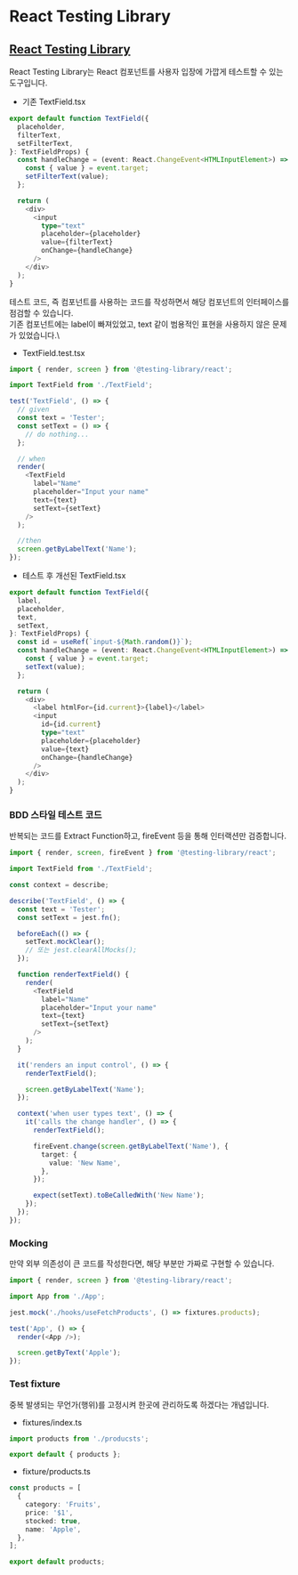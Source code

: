 # React Testing Library

## [React Testing Library](https://testing-library.com/docs/react-testing-library/intro/)

React Testing Library는 React 컴포넌트를 사용자 입장에 가깝게 테스트할 수 있는 도구입니다.

- 기존 TextField.tsx

```typescript
export default function TextField({
  placeholder,
  filterText,
  setFilterText,
}: TextFieldProps) {
  const handleChange = (event: React.ChangeEvent<HTMLInputElement>) => {
    const { value } = event.target;
    setFilterText(value);
  };

  return (
    <div>
      <input
        type="text"
        placeholder={placeholder}
        value={filterText}
        onChange={handleChange}
      />
    </div>
  );
}
```

테스트 코드, 즉 컴포넌트를 사용하는 코드를 작성하면서 해당 컴포넌트의 인터페이스를 점검할 수 있습니다.\
기존 컴포넌트에는 label이 빠져있었고, text 같이 범용적인 표현을 사용하지 않은 문제가 있었습니다.\

- TextField.test.tsx

```typescript
import { render, screen } from '@testing-library/react';

import TextField from './TextField';

test('TextField', () => {
  // given
  const text = 'Tester';
  const setText = () => {
    // do nothing...
  };

  // when
  render(
    <TextField
      label="Name"
      placeholder="Input your name"
      text={text}
      setText={setText}
    />
  );

  //then
  screen.getByLabelText('Name');
});
```

- 테스트 후 개선된 TextField.tsx

```typescript
export default function TextField({
  label,
  placeholder,
  text,
  setText,
}: TextFieldProps) {
  const id = useRef(`input-${Math.random()}`);
  const handleChange = (event: React.ChangeEvent<HTMLInputElement>) => {
    const { value } = event.target;
    setText(value);
  };

  return (
    <div>
      <label htmlFor={id.current}>{label}</label>
      <input
        id={id.current}
        type="text"
        placeholder={placeholder}
        value={text}
        onChange={handleChange}
      />
    </div>
  );
}
```

### BDD 스타일 테스트 코드

반복되는 코드를 Extract Function하고, fireEvent 등을 통해 인터랙션만 검증합니다.

```typescript
import { render, screen, fireEvent } from '@testing-library/react';

import TextField from './TextField';

const context = describe;

describe('TextField', () => {
  const text = 'Tester';
  const setText = jest.fn();

  beforeEach(() => {
    setText.mockClear();
    // 또는 jest.clearAllMocks();
  });

  function renderTextField() {
    render(
      <TextField
        label="Name"
        placeholder="Input your name"
        text={text}
        setText={setText}
      />
    );
  }

  it('renders an input control', () => {
    renderTextField();

    screen.getByLabelText('Name');
  });

  context('when user types text', () => {
    it('calls the change handler', () => {
      renderTextField();

      fireEvent.change(screen.getByLabelText('Name'), {
        target: {
          value: 'New Name',
        },
      });

      expect(setText).toBeCalledWith('New Name');
    });
  });
});
```

### Mocking

만약 외부 의존성이 큰 코드를 작성한다면, 해당 부분만 가짜로 구현할 수 있습니다.

```typescript
import { render, screen } from '@testing-library/react';

import App from './App';

jest.mock('./hooks/useFetchProducts', () => fixtures.products);

test('App', () => {
  render(<App />);

  screen.getByText('Apple');
});
```

### Test fixture

중복 발생되는 무언가(행위)를 고정시켜 한곳에 관리하도록 하겠다는 개념입니다.

- fixtures/index.ts

```typescript
import products from './producsts';

export default { products };
```

- fixture/products.ts

```typescript
const products = [
  {
    category: 'Fruits',
    price: '$1',
    stocked: true,
    name: 'Apple',
  },
];

export default products;
```

